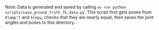 
Note: Data is generated and saved by calling `uv run python scripts/save_ground_truth_fk_data.py`. This script first gets poses from `Klamp't` and `kinpy`, checks that they are nearly equal, then saves the joint angles and poses to this directory.
